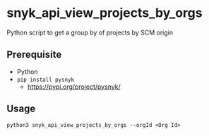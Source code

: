 # snyk_api_view_projects_by_orgs

Python script to get a group by of projects by SCM origin

## Prerequisite

- Python
- `pip install pysnyk`
  - https://pypi.org/project/pysnyk/

## Usage

```
python3 snyk_api_view_projects_by_orgs --orgId <Org Id> 
```